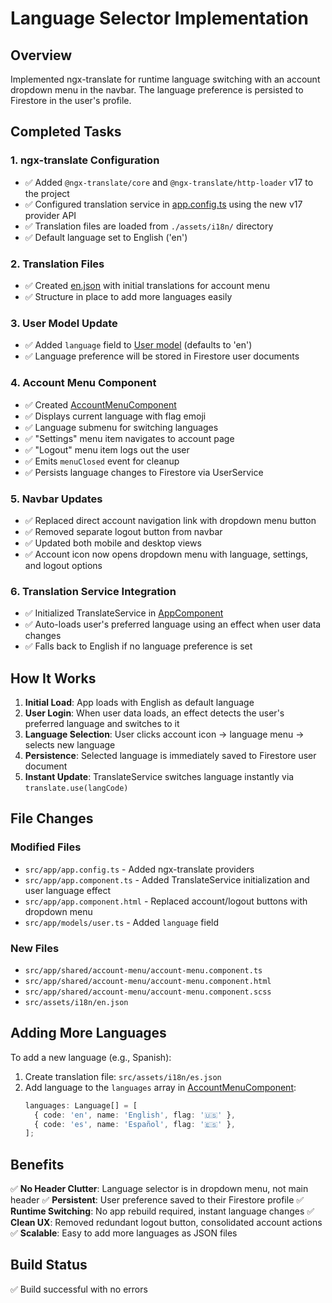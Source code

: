 # Language Selector Implementation

## Overview
Implemented ngx-translate for runtime language switching with an account dropdown menu in the navbar. The language preference is persisted to Firestore in the user's profile.

## Completed Tasks

### 1. ngx-translate Configuration
- ✅ Added `@ngx-translate/core` and `@ngx-translate/http-loader` v17 to the project
- ✅ Configured translation service in [app.config.ts](../src/app/app.config.ts) using the new v17 provider API
- ✅ Translation files are loaded from `./assets/i18n/` directory
- ✅ Default language set to English ('en')

### 2. Translation Files
- ✅ Created [en.json](../src/assets/i18n/en.json) with initial translations for account menu
- ✅ Structure in place to add more languages easily

### 3. User Model Update
- ✅ Added `language` field to [User model](../src/app/models/user.ts) (defaults to 'en')
- ✅ Language preference will be stored in Firestore user documents

### 4. Account Menu Component
- ✅ Created [AccountMenuComponent](../src/app/shared/account-menu/account-menu.component.ts)
- ✅ Displays current language with flag emoji
- ✅ Language submenu for switching languages
- ✅ "Settings" menu item navigates to account page
- ✅ "Logout" menu item logs out the user
- ✅ Emits `menuClosed` event for cleanup
- ✅ Persists language changes to Firestore via UserService

### 5. Navbar Updates
- ✅ Replaced direct account navigation link with dropdown menu button
- ✅ Removed separate logout button from navbar
- ✅ Updated both mobile and desktop views
- ✅ Account icon now opens dropdown menu with language, settings, and logout options

### 6. Translation Service Integration
- ✅ Initialized TranslateService in [AppComponent](../src/app/app.component.ts)
- ✅ Auto-loads user's preferred language using an effect when user data changes
- ✅ Falls back to English if no language preference is set

## How It Works

1. **Initial Load**: App loads with English as default language
2. **User Login**: When user data loads, an effect detects the user's preferred language and switches to it
3. **Language Selection**: User clicks account icon → language menu → selects new language
4. **Persistence**: Selected language is immediately saved to Firestore user document
5. **Instant Update**: TranslateService switches language instantly via `translate.use(langCode)`

## File Changes

### Modified Files
- `src/app/app.config.ts` - Added ngx-translate providers
- `src/app/app.component.ts` - Added TranslateService initialization and user language effect
- `src/app/app.component.html` - Replaced account/logout buttons with dropdown menu
- `src/app/models/user.ts` - Added `language` field

### New Files
- `src/app/shared/account-menu/account-menu.component.ts`
- `src/app/shared/account-menu/account-menu.component.html`
- `src/app/shared/account-menu/account-menu.component.scss`
- `src/assets/i18n/en.json`

## Adding More Languages

To add a new language (e.g., Spanish):

1. Create translation file: `src/assets/i18n/es.json`
2. Add language to the `languages` array in [AccountMenuComponent](../src/app/shared/account-menu/account-menu.component.ts):
   ```typescript
   languages: Language[] = [
     { code: 'en', name: 'English', flag: '🇺🇸' },
     { code: 'es', name: 'Español', flag: '🇪🇸' },
   ];
   ```

## Benefits

✅ **No Header Clutter**: Language selector is in dropdown menu, not main header
✅ **Persistent**: User preference saved to their Firestore profile
✅ **Runtime Switching**: No app rebuild required, instant language changes
✅ **Clean UX**: Removed redundant logout button, consolidated account actions
✅ **Scalable**: Easy to add more languages as JSON files

## Build Status
✅ Build successful with no errors
